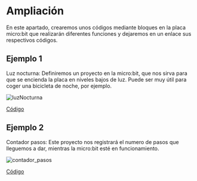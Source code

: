 # Ampliación 
En este apartado, crearemos unos códigos mediante bloques en la placa micro:bit que realizarán diferentes funciones y dejaremos en un enlace sus respectivos códigos.

## Ejemplo 1
Luz nocturna: Definiremos un proyecto en la micro:bit, que nos sirva para que se encienda la placa en niveles bajos de luz. Puede ser muy útil para coger una bicicleta de noche, por ejemplo.

![luzNocturna](https://user-images.githubusercontent.com/114906855/207965973-31a4cbd9-30ce-4de5-9703-58af66bab5db.png)

[Código](codLuz_n.hex)

## Ejemplo 2
Contador pasos: Este proyecto nos registrará el numero de pasos que lleguemos a dar, mientras la micro:bit esté en funcionamiento.

![contador_pasos](https://user-images.githubusercontent.com/114906855/207968479-62dfe3a3-9cf1-4fdb-bbd3-9ee159a4541e.png)

[Código](codContador.hex)






